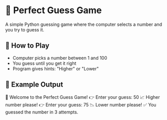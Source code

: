 # 🎯 Perfect Guess Game

A simple Python guessing game where the computer selects a number and you try to guess it.

## 🔢 How to Play

- Computer picks a number between 1 and 100
- You guess until you get it right
- Program gives hints: "Higher" or "Lower"

## 🧪 Example Output
🎯 Welcome to the Perfect Guess Game!
👉 Enter your guess: 50
📈 Higher number please!
👉 Enter your guess: 75
📉 Lower number please!
✅ You guessed the number in 3 attempts.



